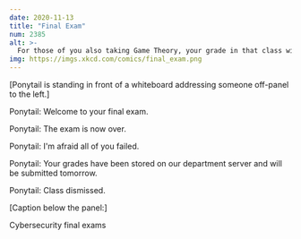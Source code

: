 ```yaml
---
date: 2020-11-13
title: "Final Exam"
num: 2385
alt: >-
  For those of you also taking Game Theory, your grade in that class will be based on how close your grade on this exam is to 80% of the average.
img: https://imgs.xkcd.com/comics/final_exam.png
---
```

[Ponytail is standing in front of a whiteboard addressing someone off-panel to the left.]

Ponytail: Welcome to your final exam.

Ponytail: The exam is now over.

Ponytail: I'm afraid all of you failed.

Ponytail: Your grades have been stored on our department server and will be submitted tomorrow.

Ponytail: Class dismissed.

[Caption below the panel:]

Cybersecurity final exams